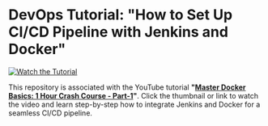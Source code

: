 # DevOps Tutorial: **"How to Set Up CI/CD Pipeline with Jenkins and Docker"**

[![Watch the Tutorial](https://img.youtube.com/vi/etiTFZF_Ils/0.jpg)](https://www.youtube.com/watch?v=etiTFZF_Ils)

This repository is associated with the YouTube tutorial **"[Master Docker Basics: 1 Hour Crash Course - Part-1](https://www.youtube.com/watch?v=etiTFZF_Ils)"**. Click the thumbnail or link to watch the video and learn step-by-step how to integrate Jenkins and Docker for a seamless CI/CD pipeline.

